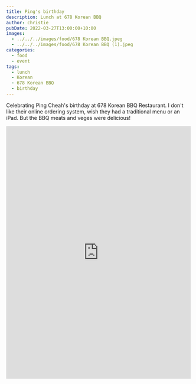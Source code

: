 ```yaml
---
title: Ping's birthday
description: Lunch at 678 Korean BBQ
author: christie
pubDate: 2022-03-27T13:00:00+10:00
images:
  - ../../../images/food/678 Korean BBQ.jpeg
  - ../../../images/food/678 Korean BBQ (1).jpeg
categories:
  - food
  - event
tags:
  - lunch
  - Korean
  - 678 Korean BBQ
  - birthday
---
```


Celebrating Ping Cheah's birthday at 678 Korean BBQ Restaurant. I don't like their online ordering system, wish they had a traditional menu or an iPad. But the BBQ meats and veges were delicious!

<iframe src="https://www.facebook.com/plugins/post.php?href=https%3A%2F%2Fwww.facebook.com%2Fchris1.tham%2Fposts%2Fpfbid07Byx79qciKRTEpkoQ2uuP7hGqR6oQz4cUPEfUjBJXV6PZ7EkWyg8TfHD1mfUDjATl&show_text=true&width=500" width="500" height="684" style="border:none;overflow:hidden" scrolling="no" frameborder="0" allowfullscreen="true" allow="autoplay; clipboard-write; encrypted-media; picture-in-picture; web-share"></iframe>
